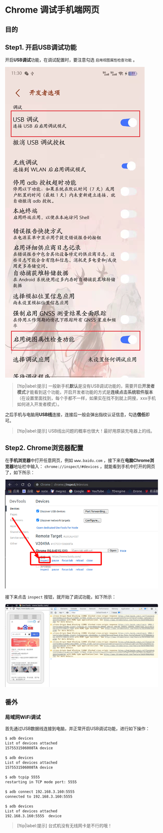 # Chrome 调试手机端网页

## 目的

## Step1. 开启USB调试功能

开启**USB调试**功能，在调试配置时，要注意勾选 `启用视图属性检查功能` 。

![手机端USB调试配置](assets/images/手机端USB调试配置.jpg)

> [!tip|label:提示]
> 一般新手机**默认**是没有USB调试功能的，需要开启**开发者模式**才能看到这个功能，开启开发者功能的方式是**连续点击系统软件版本**（在设置里面找到，每个手都不一样，如果实在找不到就上网搜，xxx手机如何进入开发者模式）。


之后手机与电脑用**USB线**连接，连接后一般会弹出指纹认证信息，勾选**信任**即可。

> [!tip|label:提示]
> USB线出问题的概率也很大！最好用原装充电器上的线。


## Step2. Chrome浏览器配置

在**手机浏览器**中打开任意网页，例如 `www.baidu.com` ，接下来在**电脑Chrome浏览器**地址栏中输入： `chrome://inspect/#devices` ，就能看到手机中打开的网页了，如下所示：

![Chrome查看手机网页列表](assets/images/Chrome查看手机网页列表.png)

接下来点击 `inspect` 按钮，就开始了调试功能，如下所示：

![Chrome调试网页示例](assets/images/Chrome调试网页示例.png)

## 番外

### 局域网WiFi调试

首先通过USB数据线连接到电脑，并正常开启USB调试功能，进行如下操作：

```shell
$ adb devices
List of devices attached
1575531506008TA	device

$ adb devices
List of devices attached
1575531506008TA	device

$ adb tcpip 5555
restarting in TCP mode port: 5555

$ adb connect 192.168.3.160:5555
connected to 192.168.3.160:5555

$ adb devices
List of devices attached
192.168.3.160:5555	device
```

> [!tip|label:提示]
> 台式机没有无线网卡是不行的哦！

